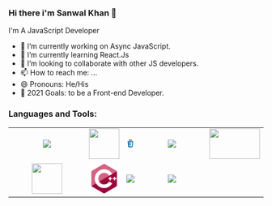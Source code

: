 ### Hi there i'm Sanwal Khan 👋



I'm A JavaScript Developer 
- 🔭 I’m currently working on Async JavaScript.
- 🌱 I’m currently learning React.Js
- 👯 I’m looking to collaborate with other JS developers.
- 📫 How to reach me: ...
- 😄 Pronouns: He/His
- 🥅 2021 Goals: to be a Front-end Developer.





### Languages and Tools:

<table width="100">
<tr>
    <td align='center' width="190">
        <img src="https://github.com/abranhe/programming-languages-logos/blob/master/src/javascript/javascript.svg" width="60">
    </td>
    <td align='center'>
        <img src="https://upload.wikimedia.org/wikipedia/commons/thumb/3/38/HTML5_Badge.svg/600px-HTML5_Badge.svg.png" height="60" width="60">
    </td>
    <td align='center'>
        <img src="https://raw.githubusercontent.com/devicons/devicon/0d6c64dbbf311879f7d563bfc3ccf559f9ed111c/icons/css3/css3-original-wordmark.svg" width="60">
    </td>
     <td align='center' width="190">
        <img src="https://upload.wikimedia.org/wikipedia/commons/thumb/b/b2/Bootstrap_logo.svg/1200px-Bootstrap_logo.svg.png" width="100">
    </td>
    <td align='center'>
        <img src="https://github.com/bestofjs/bestofjs-webui/blob/master/public/logos/vscode.svg" height="60" width="100">
    </td>
</tr>
<tr>
    <td align='center'>
        <img src="https://www.jing.fm/clipimg/full/53-537670_python-png-file-python-logo-png.png" height="60" width="60">
    </td>
    <td align='center'>
        <img src="https://github.com/devicons/devicon/blob/master/icons/cplusplus/cplusplus-original.svg" width="60">
    </td>
    <td align='center'>
        <img src="https://swansoftwaresolutions.com/wp-content/uploads/2020/02/08.20.20-What-is-Dart-and-how-is-it-used-1024x576.jpg" width="60">
    </td>
    <td align='center'>
        <img src="https://www.seekpng.com/png/small/410-4104604_here-is-how-to-add-a-shortcut-of.png" width="60">
    </td>
</tr>
    

